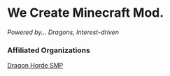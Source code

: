 # We Create Minecraft Mod.
*Powered by... Dragons, Interest-driven*

### Affiliated Organizations
[Dragon Horde SMP](https://github.com/DragonHordeSMP)
